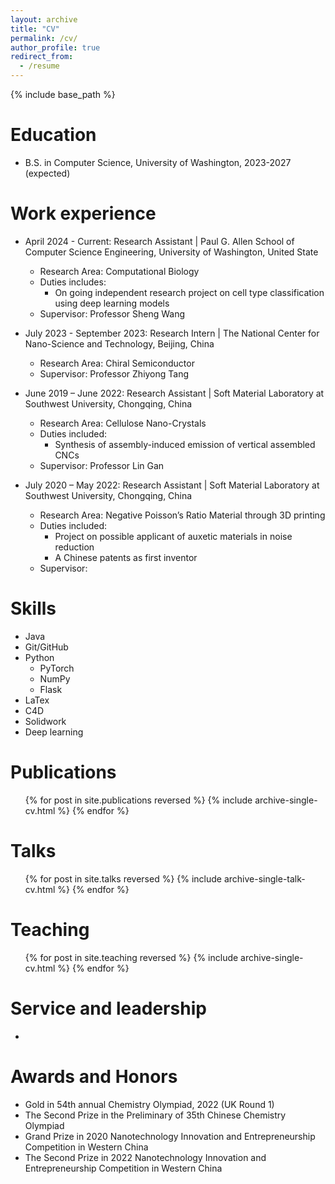 ```yaml
---
layout: archive
title: "CV"
permalink: /cv/
author_profile: true
redirect_from:
  - /resume
---
```


{% include base_path %}

Education
======
* B.S. in Computer Science, University of Washington, 2023-2027 (expected)

Work experience
======
* April 2024 - Current: Research Assistant | Paul G. Allen School of Computer Science Engineering, University of Washington, United State
  * Research Area: Computational Biology
  * Duties includes:
    * On going independent research project on cell type classification using deep learning models
  * Supervisor: Professor Sheng Wang

* July 2023 - September 2023: Research Intern | The National Center for Nano-Science and Technology, Beijing, China
  * Research Area: Chiral Semiconductor
  * Supervisor: Professor Zhiyong Tang

* June 2019 – June 2022: Research Assistant | Soft Material Laboratory at Southwest University, Chongqing, China
  * Research Area: Cellulose Nano-Crystals
  * Duties included:
    *  Synthesis of assembly-induced emission of vertical assembled CNCs
  * Supervisor: Professor Lin Gan
 
* July 2020 – May 2022: Research Assistant | Soft Material Laboratory at Southwest University, Chongqing, China
  * Research Area: Negative Poisson’s Ratio Material through 3D printing
  * Duties included:
    *  Project on possible applicant of auxetic materials in noise reduction
    *  A Chinese patents as first inventor
  * Supervisor:
  
Skills
======
* Java
* Git/GitHub
* Python
  * PyTorch
  * NumPy
  * Flask
* LaTex
* C4D
* Solidwork
* Deep learning

Publications
======
  <ul>{% for post in site.publications reversed %}
    {% include archive-single-cv.html %}
  {% endfor %}</ul>
  
Talks
======
  <ul>{% for post in site.talks reversed %}
    {% include archive-single-talk-cv.html  %}
  {% endfor %}</ul>
  
Teaching
======
  <ul>{% for post in site.teaching reversed %}
    {% include archive-single-cv.html %}
  {% endfor %}</ul>
  
Service and leadership
======
* 

Awards and Honors
======
* Gold in 54th annual Chemistry Olympiad, 2022 (UK Round 1)
* The Second Prize in the Preliminary of 35th Chinese Chemistry Olympiad
* Grand Prize in 2020 Nanotechnology Innovation and Entrepreneurship Competition in
Western China
* The Second Prize in 2022 Nanotechnology Innovation and Entrepreneurship Competition
in Western China
